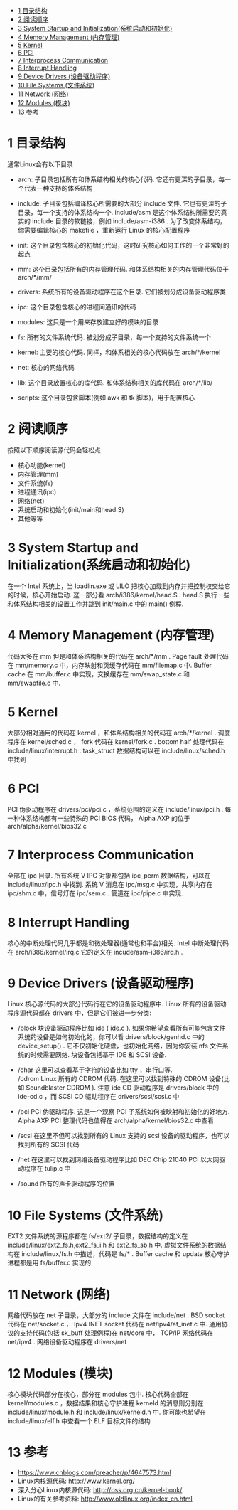 
<!-- @import "[TOC]" {cmd="toc" depthFrom=1 depthTo=6 orderedList=false} -->

<!-- code_chunk_output -->

* [1 目录结构](#1-目录结构)
* [2 阅读顺序](#2-阅读顺序)
* [3 System Startup and Initialization(系统启动和初始化)](#3-system-startup-and-initialization系统启动和初始化)
* [4 Memory Management (内存管理)](#4-memory-management-内存管理)
* [5 Kernel](#5-kernel)
* [6 PCI](#6-pci)
* [7 Interprocess Communication](#7-interprocess-communication)
* [8 Interrupt Handling](#8-interrupt-handling)
* [9 Device Drivers (设备驱动程序)](#9-device-drivers-设备驱动程序)
* [10 File Systems (文件系统)](#10-file-systems-文件系统)
* [11 Network (网络)](#11-network-网络)
* [12 Modules (模块)](#12-modules-模块)
* [13 参考](#13-参考)

<!-- /code_chunk_output -->

# 1 目录结构

通常Linux会有以下目录

- arch: 子目录包括所有和体系结构相关的核心代码. 它还有更深的子目录，每一个代表一种支持的体系结构

- include: 子目录包括编译核心所需要的大部分 include 文件. 它也有更深的子目录，每一个支持的体系结构一个.  include/asm 是这个体系结构所需要的真实的 include 目录的软链接，例如 include/asm-i386 . 为了改变体系结构，你需要编辑核心的 makefile ，重新运行 Linux 的核心配置程序 

- init: 这个目录包含核心的初始化代码，这时研究核心如何工作的一个非常好的起点

- mm: 这个目录包括所有的内存管理代码. 和体系结构相关的内存管理代码位于 arch/\*/mm/

- drivers: 系统所有的设备驱动程序在这个目录. 它们被划分成设备驱动程序类

- ipc: 这个目录包含核心的进程间通讯的代码

- modules: 这只是一个用来存放建立好的模块的目录

- fs: 所有的文件系统代码. 被划分成子目录，每一个支持的文件系统一个

- kernel: 主要的核心代码. 同样，和体系相关的核心代码放在 arch/\*/kernel

- net: 核心的网络代码

- lib: 这个目录放置核心的库代码. 和体系结构相关的库代码在 arch/\*/lib/

- scripts: 这个目录包含脚本(例如 awk 和 tk 脚本)，用于配置核心

# 2 阅读顺序

按照以下顺序阅读源代码会轻松点

- 核心功能(kernel) 
- 内存管理(mm) 
- 文件系统(fs)
- 进程通讯(ipc)
- 网络(net)
- 系统启动和初始化(init/main和head.S)
- 其他等等

# 3 System Startup and Initialization(系统启动和初始化)

在一个 Intel 系统上，当 loadlin.exe 或 LILO 把核心加载到内存并把控制权交给它的时候，核心开始启动. 这一部分看 arch/i386/kernel/head.S .  head.S 执行一些和体系结构相关的设置工作并跳到 init/main.c 中的 main() 例程. 

# 4 Memory Management (内存管理)

代码大多在 mm 但是和体系结构相关的代码在 arch/*/mm .  Page fault 处理代码在 mm/memory.c 中，内存映射和页缓存代码在 mm/filemap.c 中.  Buffer cache 在 mm/buffer.c 中实现，交换缓存在 mm/swap_state.c 和 mm/swapfile.c 中.  

# 5 Kernel

大部分相对通用的代码在 kernel ，和体系结构相关的代码在 arch/\*/kernel . 调度程序在 kernel/sched.c ， fork 代码在 kernel/fork.c .  bottom half 处理代码在 include/linux/interrupt.h .  task_struct 数据结构可以在 include/linux/sched.h 中找到 

# 6 PCI

PCI 伪驱动程序在 drivers/pci/pci.c ，系统范围的定义在 include/linux/pci.h . 每一种体系结构都有一些特殊的 PCI BIOS 代码， Alpha AXP 的位于 arch/alpha/kernel/bios32.c 

# 7 Interprocess Communication

全部在 ipc 目录. 所有系统 V IPC 对象都包括 ipc_perm 数据结构，可以在 include/linux/ipc.h 中找到. 系统 V 消息在 ipc/msg.c 中实现，共享内存在 ipc/shm.c 中，信号灯在 ipc/sem.c . 管道在 ipc/pipe.c 中实现.  

# 8 Interrupt Handling

核心的中断处理代码几乎都是和微处理器(通常也和平台)相关.  Intel 中断处理代码在 arch/i386/kernel/irq.c 它的定义在 incude/asm-i386/irq.h .  

# 9 Device Drivers (设备驱动程序) 

Linux 核心源代码的大部分代码行在它的设备驱动程序中.  Linux 所有的设备驱动程序源代码都在 drivers 中，但是它们被进一步分类:  

- /block 块设备驱动程序比如 ide ( ide.c ). 如果你希望查看所有可能包含文件系统的设备是如何初始化的，你可以看 drivers/block/genhd.c 中的 device\_setup() . 它不仅初始化硬盘，也初始化网络，因为你安装 nfs 文件系统的时候需要网络. 块设备包括基于 IDE 和 SCSI 设备.  

- /char 这里可以查看基于字符的设备比如 tty ，串行口等.  
/cdrom Linux 所有的 CDROM 代码. 在这里可以找到特殊的 CDROM 设备(比如 Soundblaster CDROM ). 注意 ide CD 驱动程序是 drivers/block 中的 ide-cd.c ，而 SCSI CD 驱动程序在 drivers/scsi/scsi.c 中 
- /pci PCI 伪驱动程序. 这是一个观察 PCI 子系统如何被映射和初始化的好地方.  Alpha AXP PCI 整理代码也值得在 arch/alpha/kernel/bios32.c 中查看 
- /scsi 在这里不但可以找到所有的 Linux 支持的 scsi 设备的驱动程序，也可以找到所有的 SCSI 代码 
- /net 在这里可以找到网络设备驱动程序比如 DEC Chip 21040 PCI 以太网驱动程序在 tulip.c 中 
- /sound 所有的声卡驱动程序的位置 

# 10 File Systems (文件系统) 

EXT2 文件系统的源程序都在 fs/ext2/ 子目录，数据结构的定义在 include/linux/ext2_fs.h,ext2\_fs\_i.h 和 ext2\_fs\_sb.h 中. 虚拟文件系统的数据结构在 include/linux/fs.h 中描述，代码是 fs/* .  Buffer cache 和 update 核心守护进程都是用 fs/buffer.c 实现的 

# 11 Network (网络)

网络代码放在 net 子目录，大部分的 include 文件在 include/net .  BSD socket 代码在 net/socket.c ， Ipv4 INET socket 代码在 net/ipv4/af_inet.c 中. 通用协议的支持代码(包括 sk_buff 处理例程)在 net/core 中， TCP/IP 网络代码在 net/ipv4 . 网络设备驱动程序在 drivers/net 

# 12 Modules (模块) 

核心模块代码部分在核心，部分在 modules 包中. 核心代码全部在 kernel/modules.c ，数据结果和核心守护进程 kerneld 的消息则分别在 include/linux/module.h 和 include/linux/kerneld.h 中. 你可能也希望在 include/linux/elf.h 中查看一个 ELF 目标文件的结构 

# 13 参考

- https://www.cnblogs.com/preacher/p/4647573.html
- Linux内核源代码: http://www.kernel.org/
- 深入分心Linux内核源代码: http://oss.org.cn/kernel-book/
- Linux的有关参考资料: http://www.oldlinux.org/index_cn.html